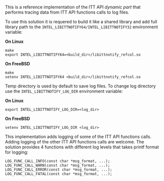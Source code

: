 This is a reference implementation of the ITT API _dynamic part_
that performs tracing data from ITT API functions calls to log files.

To use this solution it is requered to build it like a shared library and add
full library path to the `INTEL_LIBITTNOTIFY64/INTEL_LIBITTNOTIFY32` environment variable:

**On Linux**
```
make
export INTEL_LIBITTNOTIFY64=<build_dir>/libittnotify_refcol.so
```

**On FreeBSD**
```
make
setenv INTEL_LIBITTNOTIFY64 <build_dir>/libittnotify_refcol.so
```

Temp directory is used by default to save log files.
To change log directory use the `INTEL_LIBITTNOTIFY_LOG_DIR` environment variable:

**On Linux**
```
export INTEL_LIBITTNOTIFY_LOG_DIR=<log_dir>
```

**On FreeBSD**
```
setenv INTEL_LIBITTNOTIFY_LOG_DIR <log_dir>
```

This implementation adds logging of some of the ITT API functions calls.
Adding logging of the other ITT API functions calls are welcome.
The solution provides 4 functions with different log levels
that takes printf format for logging:
```
LOG_FUNC_CALL_INFO(const char *msg_format, ...);
LOG_FUNC_CALL_WARN(const char *msg_format, ...);
LOG_FUNC_CALL_ERROR(const char *msg_format, ...);
LOG_FUNC_CALL_FATAL(const char *msg_format, ...);
```
